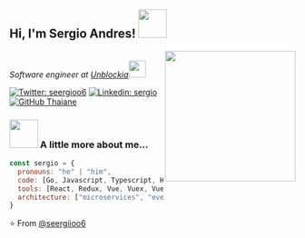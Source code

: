 <h2> Hi, I'm Sergio Andres! <img src="https://media.giphy.com/media/mGcNjsfWAjY5AEZNw6/giphy.gif" width="50"></h2>
<img align='right' src="https://pbs.twimg.com/profile_images/1179761931030282246/__sFHSAB_400x400.jpg" width="230">
<p><em></br>Software engineer at <a href="https://unblockia.com/">Unblockia</a><img src="https://media.giphy.com/media/WUlplcMpOCEmTGBtBW/giphy.gif" width="30"> 
</em></p>

[![Twitter: seergioo6](https://img.shields.io/twitter/follow/seergioo6?style=social)](https://twitter.com/seergioo6)
[![Linkedin: sergio](https://img.shields.io/badge/-sergio-blue?style=flat-square&logo=Linkedin&logoColor=white&link=https://www.linkedin.com/in/sergio-andres-ruiz-078b37aa/)](https://www.linkedin.com/in/sergio-andres-ruiz-078b37aa/)
[![GitHub Thaiane](https://img.shields.io/github/followers/seergiioo6?label=follow&style=social)](https://github.com/seergiioo6)


### <img src="https://media.giphy.com/media/VgCDAzcKvsR6OM0uWg/giphy.gif" width="50"> A little more about me...  

```js
const sergio = {
  pronouns: "he" | "him",
  code: [Go, Javascript, Typescript, HTML, CSS],
  tools: [React, Redux, Vue, Vuex, Vuetify, Node, Jest, Docker],
  architecture: ["microservices", "event-driven", "design system pattern"],
}
```

⭐️ From [@seergiioo6](https://github.com/seergiioo6)

